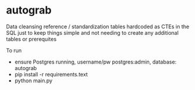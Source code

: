 # autograb

Data cleansing reference / standardization tables hardcoded as CTEs in the SQL just to keep things simple and not needing to create any additional tables or prerequites

To run
- ensure Postgres running, username/pw postgres:admin, database: autograb 
- pip install -r requirements.text
- python main.py